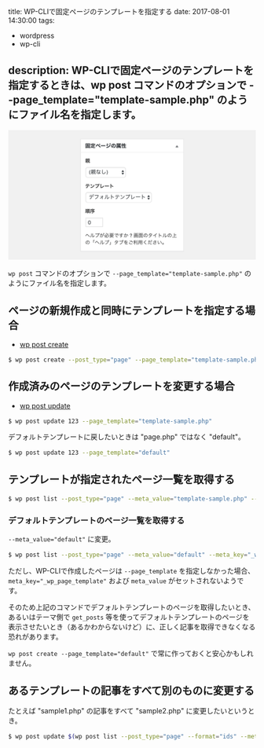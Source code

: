 title: WP-CLIで固定ページのテンプレートを指定する
date: 2017-08-01 14:30:00
tags:
- wordpress
- wp-cli

description: WP-CLIで固定ページのテンプレートを指定するときは、wp post コマンドのオプションで --page_template="template-sample.php" のようにファイル名を指定します。
---

![](/2017/08/wp-cli-set-page-template/screenshot1.png)

`wp post` コマンドのオプションで `--page_template="template-sample.php"` のようにファイル名を指定します。


## ページの新規作成と同時にテンプレートを指定する場合

* [wp post create](https://developer.wordpress.org/cli/commands/post/create/)

```sh
$ wp post create --post_type="page" --page_template="template-sample.php"
```


## 作成済みのページのテンプレートを変更する場合

* [wp post update](https://developer.wordpress.org/cli/commands/post/update/)

```sh
$ wp post update 123 --page_template="template-sample.php"
```

デフォルトテンプレートに戻したいときは "page.php" ではなく "default"。

```sh
$ wp post update 123 --page_template="default"
```


## テンプレートが指定されたページ一覧を取得する

```sh
$ wp post list --post_type="page" --meta_value="template-sample.php" --meta_key="_wp_page_template"
```

### デフォルトテンプレートのページ一覧を取得する

`--meta_value="default"` に変更。

```sh
$ wp post list --post_type="page" --meta_value="default" --meta_key="_wp_page_template"
```

ただし、WP-CLIで作成したページは `--page_template` を指定しなかった場合、 `meta_key="_wp_page_template"` および `meta_value` がセットされないようです。

そのため上記のコマンドでデフォルトテンプレートのページを取得したいとき、あるいはテーマ側で `get_posts` 等を使ってデフォルトテンプレートのページを表示させたいとき（あるかわからないけど）に、正しく記事を取得できなくなる恐れがあります。

`wp post create --page_template="default"` で常に作っておくと安心かもしれません。


## あるテンプレートの記事をすべて別のものに変更する

たとえば "sample1.php" の記事をすべて "sample2.php" に変更したいというとき。

```sh
$ wp post update $(wp post list --post_type="page" --format="ids" --meta_value="sample1.php" --meta_key="_wp_page_template") --page_template="sample2.php"
```